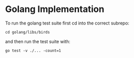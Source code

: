 # Golang Implementation

To run the golang test suite first cd into the correct subrepo:

```shell
cd golang/libs/birds
```

and then run the test suite with:

```shell
go test -v ./... -count=1
```
